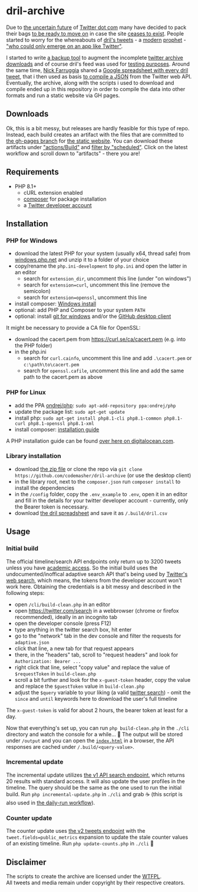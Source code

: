 # dril-archive

Due to [the uncertain future](https://twitter.com/mistydemeo/status/1590900599302029313) of [Twitter dot com](https://www.washingtonpost.com/technology/2022/10/27/twitter-elon-musk/) 
many have decided to pack their bags [to be ready to move on](https://mastodon.social/@mastodonusercount@bitcoinhackers.org/109365877178488409) in case the site [ceases to exist](https://twitter.com/alexeheath/status/1593399683086327808).
People started to worry for the whereabouts of [dril's tweets](https://twitter.com/dril) - a [modern](https://twitter.com/dril/status/900592164589248513) [prophet](https://twitter.com/dril/status/134167378639597568) - ["who could only emerge on an app like Twitter"](https://www.washingtonpost.com/technology/2022/11/22/dril-musk-twitter-future/).

I started to write [a backup tool](https://github.com/codemasher/twitter-archive) to augment the incomplete [twitter archive downloads](https://twitter.com/settings/download_your_data) and of course dril's feed was used for [testing purposes](https://twitter.com/codemasher/status/1594217145428152320).
Around the same time, [Nick Farruggia](https://twitter.com/nickfarruggia/status/1594121736987250688) shared a [Google spreadsheet with every dril tweet](https://docs.google.com/spreadsheets/d/1juZ8Dzx-hVCDx_JLVOKI1eHzBlURHd7u6dqkb3F8q4w), that i then used as basis [to compile a JSON](https://gist.github.com/codemasher/d921cab21c3e684e6bb69219da900b4e) from the Twitter web API.
Eventually, the archive, along with the scripts i used to download and compile ended up in this repository in order to compile the data into other formats and run a static website via GH pages.

## Downloads
Ok, this is a bit messy, but releases are hardly feasible for this type of repo. Instead, each build creates an artifact with the files that are committed to [the gh-pages branch](https://github.com/codemasher/dril-archive/tree/gh-pages) for [the static website](https://codemasher.github.io/dril-archive/).
You can download these artifacts under ["actions/Build"](https://github.com/codemasher/dril-archive/actions/workflows/build.yml) and [filter by "scheduled"](https://github.com/codemasher/dril-archive/actions/workflows/build.yml?query=event%3Aschedule).
Click on the latest workflow and scroll down to "artifacts" - there you are!

## Requirements
- PHP 8.1+
  - cURL extension enabled
  - [composer](https://getcomposer.org/download/) for package installation
  - a [Twitter developer account](https://developer.twitter.com/en/portal/projects-and-apps)

## Installation
### PHP for Windows
- download the latest PHP for your system (usually x64, thread safe) from [windows.php.net](https://windows.php.net/download/) and unzip it to a folder of your choice
- copy/rename the `php.ini-development` to `php.ini` and open the latter in an editor
  - search for `extension_dir`, uncomment this line (under "on windows")
  - search for `extension=curl`, uncomment this line (remove the semicolon)
  - search for `extension=openssl`, uncomment this line
- install composer: [Windows install](https://getcomposer.org/Composer-Setup.exe)
- optional: add PHP and Composer to your system `PATH`
- optional: install [git for windows](https://git-scm.com/download/win) and/or the [GitHub desktop client](https://desktop.github.com/)

It might be necessary to provide a CA file for OpenSSL:
- download the cacert.pem from https://curl.se/ca/cacert.pem (e.g. into the PHP folder)
- in the php.ini
  - search for `curl.cainfo`, uncomment this line and add `.\cacert.pem` or `c:\path\to\cacert.pem`
  - search for `openssl.cafile`, uncomment this line and add the same path to the cacert.pem as above

### PHP for Linux
- add the PPA [ondrej/php](https://launchpad.net/~ondrej/+archive/ubuntu/php): `sudo apt-add-repository ppa:ondrej/php`
- update the package list: `sudo apt-get update`
- install php: `sudo apt-get install php8.1-cli php8.1-common php8.1-curl php8.1-openssl php8.1-xml`
- install composer: [installation guide](https://www.digitalocean.com/community/tutorials/how-to-install-and-use-composer-on-ubuntu-20-04)

A PHP installation guide can be found [over here on digitalocean.com](https://www.digitalocean.com/community/tutorials/how-to-install-php-8-1-and-set-up-a-local-development-environment-on-ubuntu-22-04).

### Library installation
- download [the zip file](https://github.com/codemasher/dril-archive/archive/refs/heads/main.zip) or clone the repo via `git clone https://github.com/codemasher/dril-archive` (or use the desktop client)
- in the library root, next to the `composer.json` run `composer install` to install the dependencies
- in the `/config` folder, copy the `.env_example` to `.env`, open it in an editor and fill in the details for your twitter developer account - currently, only the Bearer token is necessary.
- download [the dril spreadsheet](https://docs.google.com/spreadsheets/d/1juZ8Dzx-hVCDx_JLVOKI1eHzBlURHd7u6dqkb3F8q4w) and save it as `/.build/dril.csv`

## Usage
### Initial build
The official timeline/search API endpoints only return up to 3200 tweets unless you have [academic access](https://developer.twitter.com/en/docs/twitter-api/getting-started/about-twitter-api#v2-access-level). So the initial build uses the undocumented/inoffical adaptive search API that's being used by [Twitter's web search](https://twitter.com/explore), which means, the tokens from the developer account won't work here.
Obtaining the credentials is a bit messy and described in the following steps:

- open `/cli/build-clean.php` in an editor
- open https://twitter.com/search in a webbrowser (chrome or firefox recommended), ideally in an incognito tab
- open the developer console (press F12)
- type anything in the twitter search box, hit enter
- go to the "network" tab in the dev console and filter the requests for `adaptive.json`
- click that line, a new tab for that request appears
- there, in the "headers" tab, scroll to "request headers" and look for `Authorization: Bearer ...`
- right click that line, select "copy value" and replace the value of `$requestToken` in `build-clean.php`
- scroll a bit further and look for the `x-guest-token` header, copy the value and replace the `$guestToken` value in `build-clean.php`
- adjust the `$query` variable to your liking (a valid [twitter search](https://developer.twitter.com/en/docs/twitter-api/tweets/search/integrate/build-a-query)) - omit the `since` and `until` keywords here to download the user's full timeline 

The `x-guest-token` is valid for about 2 hours, the bearer token at least for a day.

Now that everything's set up, you can run `php build-clean.php` in the `./cli` directory and watch the console for a while... :tea:
The output will be stored under `/output` and you can open the [`index.html`](./output/index.html) in a browser, the API responses are cached under `/.build/<query-value>`.

### Incremental update
The incremental update utilizes [the v1 API search endpoint](https://developer.twitter.com/en/docs/twitter-api/v1/tweets/search/api-reference/get-search-tweets), which returns 20 results with standard access.
It will also update the user profiles in the timeline. The query should be the same as the one used to run the initial build.
Run `php incremental-update.php` in `./cli` and grab :coffee: (this script is also used in [the daily-run workflow](https://github.com/codemasher/dril-archive/blob/main/.github/workflows/build.yml)).

### Counter update
The counter update uses [the v2 tweets endpoint](https://developer.twitter.com/en/docs/twitter-api/tweets/lookup/api-reference/get-tweets) with the `tweet.fields=public_metrics` expansion to update the stale counter values of an existing timeline.
Run `php update-counts.php` in `./cli` :cake:

## Disclaimer
The scripts to create the archive are licensed under the [WTFPL](http://www.wtfpl.net/).<br>
All tweets and media remain under copyright by their respective creators.
